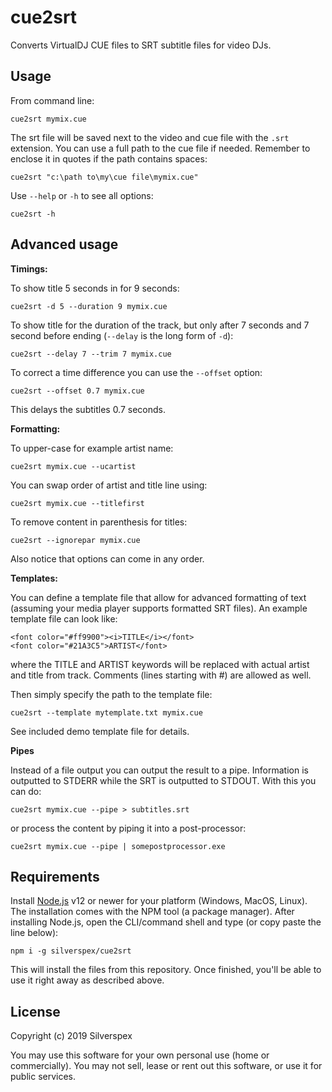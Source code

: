 cue2srt
=======

Converts VirtualDJ CUE files to SRT subtitle files for video DJs.


Usage
-----

From command line:

    cue2srt mymix.cue

The srt file will be saved next to the video and cue file with the `.srt`
extension. You can use a full path to the cue file if needed. Remember to enclose
it in quotes if the path contains spaces:

    cue2srt "c:\path to\my\cue file\mymix.cue"

Use `--help` or `-h` to see all options:

    cue2srt -h

Advanced usage
--------------

**Timings:**

To show title 5 seconds in for 9 seconds:

    cue2srt -d 5 --duration 9 mymix.cue

To show title for the duration of the track, but only after 7 seconds and 7 second before
ending (`--delay` is the long form of `-d`):

    cue2srt --delay 7 --trim 7 mymix.cue

To correct a time difference you can use the `--offset` option:

    cue2srt --offset 0.7 mymix.cue

This delays the subtitles 0.7 seconds.

**Formatting:**

To upper-case for example artist name:

    cue2srt mymix.cue --ucartist

You can swap order of artist and title line using:

    cue2srt mymix.cue --titlefirst

To remove content in parenthesis for titles:

    cue2srt --ignorepar mymix.cue
    
Also notice that options can come in any order.

**Templates:**

You can define a template file that allow for advanced formatting of text (assuming
your media player supports formatted SRT files). An example template file can look like:

    <font color="#ff9900"><i>TITLE</i></font>
    <font color="#21A3C5">ARTIST</font>

where the TITLE and ARTIST keywords will be replaced with actual artist and title from track.
Comments (lines starting with #) are allowed as well. 

Then simply specify the path to the template file:

    cue2srt --template mytemplate.txt mymix.cue

See included demo template file for details.

**Pipes**

Instead of a file output you can output the result to a pipe. Information is outputted
to STDERR while the SRT is outputted to STDOUT. With this you can do:

    cue2srt mymix.cue --pipe > subtitles.srt

or process the content by piping it into a post-processor:

    cue2srt mymix.cue --pipe | somepostprocessor.exe


Requirements
------------

Install [Node.js](https://nodejs.org/en/) v12 or newer for your platform (Windows,
MacOS, Linux). The installation comes with the NPM tool (a package manager).
After installing Node.js, open the CLI/command shell and type (or copy paste the
line below):

    npm i -g silverspex/cue2srt

This will install the files from this repository. Once finished, you'll be able
to use it right away as described above.


License
-------

Copyright (c) 2019 Silverspex

You may use this software for your own personal use (home or commercially).
You may not sell, lease or rent out this software, or use it for public services.

